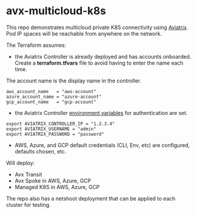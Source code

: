 # avx-multicloud-k8s

This repo demonstrates multicloud private K8S connectivity using [Aviatrix](https://www.aviatrix.com). Pod IP spaces will be reachable from anywhere on the network.

The Terraform assumes:
- the Aviatrix Controller is already deployed and has accounts onboarded. Create a **terraform.tfvars** file to avoid having to enter the name each time.

The account name is the display name in the controller.

```
aws_account_name   = "aws-account"
azure_account_name = "azure-account"
gcp_account_name   = "gcp-account"
```

- the Aviatrix Controller [environment variables](https://registry.terraform.io/providers/AviatrixSystems/aviatrix/latest/docs#environment-variables) for authentication are set.

```
export AVIATRIX_CONTROLLER_IP = "1.2.3.4"
export AVIATRIX_USERNAME = "admin"
export AVIATRIX_PASSWORD = "password"
```

- AWS, Azure, and GCP default credentials (CLI, Env, etc) are configured, defaults chosen, etc.

Will deploy:
- Avx Transit
- Avx Spoke in AWS, Azure, GCP
- Managed K8S in AWS, Azure, GCP

The repo also has a netshoot deployment that can be applied to each cluster for testing.